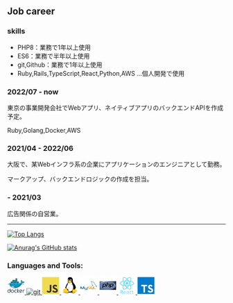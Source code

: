 ## Job career

### skills

- PHP8：業務で1年以上使用
- ES6：業務で半年以上使用
- git,Github：業務で1年以上使用
- Ruby,Rails,TypeScript,React,Python,AWS ...個人開発で使用

### 2022/07 - now

東京の事業開発会社でWebアプリ、ネイティブアプリのバックエンドAPIを作成予定。

Ruby,Golang,Docker,AWS

### 2021/04 - 2022/06

大阪で、某Webインフラ系の企業にアプリケーションのエンジニアとして勤務。

マークアップ、バックエンドロジックの作成を担当。

### - 2021/03

広告関係の自営業。

---

[![Top Langs](https://github-readme-stats.vercel.app/api/top-langs/?username=T-unity)](https://github.com/anuraghazra/github-readme-stats)

[![Anurag's GitHub stats](https://github-readme-stats.vercel.app/api?username=T-unity)](https://github.com/anuraghazra/github-readme-stats)


<h3 align="left">Languages and Tools:</h3>
<p align="left"> <a href="https://www.docker.com/" target="_blank" rel="noreferrer"> <img src="https://raw.githubusercontent.com/devicons/devicon/master/icons/docker/docker-original-wordmark.svg" alt="docker" width="40" height="40"/> </a> <a href="https://git-scm.com/" target="_blank" rel="noreferrer"> <img src="https://www.vectorlogo.zone/logos/git-scm/git-scm-icon.svg" alt="git" width="40" height="40"/> </a> <a href="https://developer.mozilla.org/en-US/docs/Web/JavaScript" target="_blank" rel="noreferrer"> <img src="https://raw.githubusercontent.com/devicons/devicon/master/icons/javascript/javascript-original.svg" alt="javascript" width="40" height="40"/> </a> <a href="https://www.linux.org/" target="_blank" rel="noreferrer"> <img src="https://raw.githubusercontent.com/devicons/devicon/master/icons/linux/linux-original.svg" alt="linux" width="40" height="40"/> </a> <a href="https://www.mysql.com/" target="_blank" rel="noreferrer"> <img src="https://raw.githubusercontent.com/devicons/devicon/master/icons/mysql/mysql-original-wordmark.svg" alt="mysql" width="40" height="40"/> </a> <a href="https://www.php.net" target="_blank" rel="noreferrer"> <img src="https://raw.githubusercontent.com/devicons/devicon/master/icons/php/php-original.svg" alt="php" width="40" height="40"/> </a> <a href="https://reactjs.org/" target="_blank" rel="noreferrer"> <img src="https://raw.githubusercontent.com/devicons/devicon/master/icons/react/react-original-wordmark.svg" alt="react" width="40" height="40"/> </a> <a href="https://www.typescriptlang.org/" target="_blank" rel="noreferrer"> <img src="https://raw.githubusercontent.com/devicons/devicon/master/icons/typescript/typescript-original.svg" alt="typescript" width="40" height="40"/> </a> </p>



<!--

Emoji Cheat Sheet
https://www.webfx.com/tools/emoji-cheat-sheet/

https://github.com/anuraghazra/github-readme-stats

**T-unity/T-unity** is a ✨ _special_ ✨ repository because its `README.md` (this file) appears on your GitHub profile.

Here are some ideas to get you started:

- 🔭 I’m currently working on ...
- 🌱 I’m currently learning ...
- 👯 I’m looking to collaborate on ...
- 🤔 I’m looking for help with ...
- 💬 Ask me about ...
- 📫 How to reach me: ...
- 😄 Pronouns: ...
- ⚡ Fun fact: ...
-->
